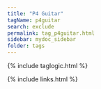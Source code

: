 ```yaml
---
title: "P4 Guitar"
tagName: p4guitar
search: exclude
permalink: tag_p4guitar.html
sidebar: mydoc_sidebar
folder: tags
---
```

{% include taglogic.html %}

{% include links.html %}

